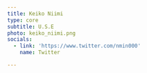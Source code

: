 ```yaml
---
title: Keiko Niimi
type: core
subtitle: U.S.E
photo: keiko_niimi.png
socials:
  - link: 'https://www.twitter.com/nmin000'
    name: Twitter

---
```


